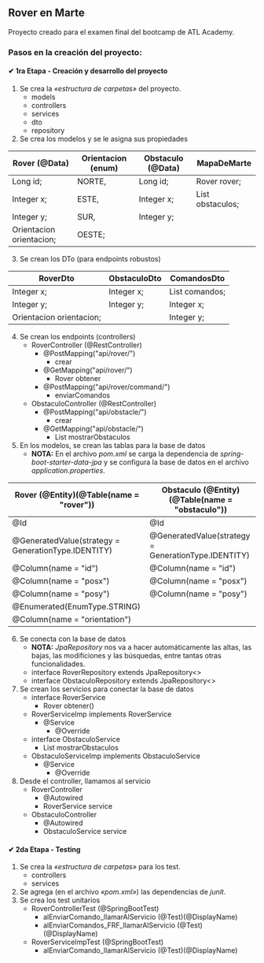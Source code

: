 ## Rover en Marte

Proyecto creado para el examen final del bootcamp de ATL Academy.

### Pasos en la creación del proyecto:

#### ✔ 1ra Etapa - Creación y desarrollo del proyecto
1. Se crea la _«estructura de carpetas»_ del proyecto.
    * models
    * controllers
    * services
    * dto
    * repository
2. Se crea los modelos y se le asigna sus propiedades

| Rover (@Data)            |Orientacion (enum)|Obstaculo (@Data)| MapaDeMarte                 |
|--------------------------|------------------|-----------------|-----------------------------|
| Long id;                 |NORTE,            |Long id;         | Rover rover;                |
| Integer x;               |ESTE,             |Integer x;       | List<Obstaculo> obstaculos; |
| Integer y;               |SUR,              |Integer y;       |                             |
| Orientacion orientacion; |OESTE;            |                 |                             |

3. Se crean los DTo (para endpoints robustos)

| RoverDto                 | ObstaculoDto | ComandosDto            |
|--------------------------|--------------|------------------------|
| Integer x;               | Integer x;   | List<String> comandos; |
| Integer y;               | Integer y;   | Integer x;             |
| Orientacion orientacion; |              | Integer y;             |
4. Se crean los endpoints (controllers)
    * RoverController (@RestController)
        * @PostMapping("api/rover/")
            * crear
        * @GetMapping("api/rover/")
            * Rover obtener
        * @PostMapping("api/rover/command/")
            * enviarComandos
    * ObstaculoController (@RestController)
        * @PostMapping("api/obstacle/")
            * crear
        * @GetMapping("api/obstacle/")
            * List<Obstaculo> mostrarObstaculos
5. En los modelos, se crean las tablas para la base de datos
    * **NOTA:** En el archivo _pom.xml_ se carga la dependencia de _spring-boot-starter-data-jpa_ y se configura la base de datos en el archivo _application.properties_.

| **Rover** (@Entity)(@Table(name = "rover"))         | **Obstaculo** (@Entity)(@Table(name = "obstaculo")) |
|-----------------------------------------------------|-----------------------------------------------------|
| @Id                                                 | @Id                                                 |
| @GeneratedValue(strategy = GenerationType.IDENTITY) | @GeneratedValue(strategy = GenerationType.IDENTITY) |
| @Column(name = "id")                                | @Column(name = "id")                                |
| @Column(name = "posx")                              | @Column(name = "posx")                              |
| @Column(name = "posy")                              | @Column(name = "posy")                              |
| @Enumerated(EnumType.STRING)                        |                                                     |
| @Column(name = "orientation")                       |                                                     |
6. Se conecta con la base de datos
    * **NOTA:** _JpaRepository_ nos va a hacer automáticamente las altas, las bajas, las modificiones y las
      búsquedas, entre tantas otras funcionalidades.
    * interface RoverRepository extends JpaRepository<>
    * interface ObstaculoRepository extends JpaRepository<>
7. Se crean los servicios para conectar la base de datos
    * interface RoverService
        * Rover obtener()
    * RoverServiceImp implements RoverService
        * @Service
            * @Override
    * interface ObstaculoService
        * List<Obstaculo> mostrarObstaculos
    * ObstaculoServiceImp implements ObstaculoService
        * @Service
            * @Override
8. Desde el controller, llamamos al servicio
    * RoverController
        * @Autowired
        * RoverService service
    * ObstaculoController
        * @Autowired
        * ObstaculoService service

#### ✔ 2da Etapa - Testing
1. Se crea la _«estructura de carpetas»_ para los test.
    * controllers
    * services
2. Se agrega (en el archivo _«pom.xml»_) las dependencias de _junit_.
3. Se crea los test unitarios
    * RoverControllerTest (@SpringBootTest)
        * alEnviarComando_llamarAlServicio (@Test)(@DisplayName)
        * alEnviarComandos_FRF_llamarAlServicio (@Test)(@DisplayName)
    * RoverServiceImpTest (@SpringBootTest)
        * alEnviarComando_llamarAlServicio (@Test)(@DisplayName)
